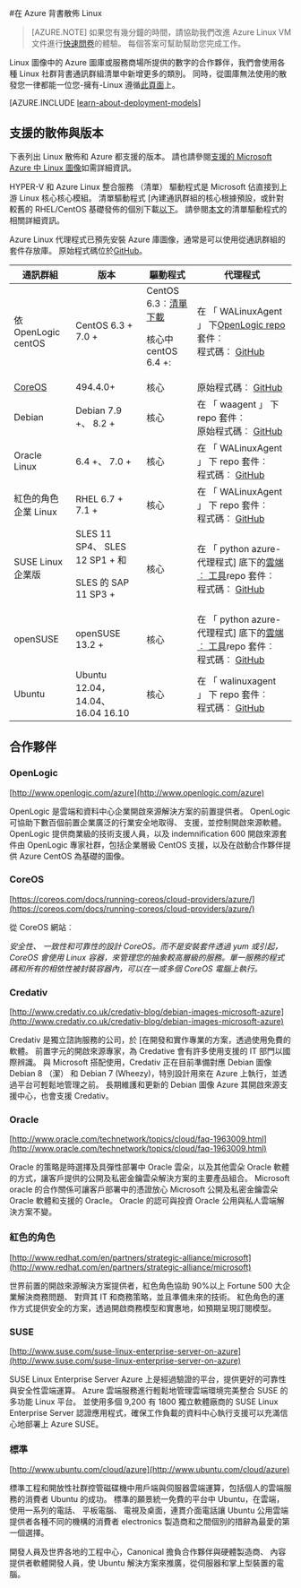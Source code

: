 <properties
    pageTitle="背書 Linux 散發 |Microsoft Azure"
    description="瞭解 Linux 上 Azure 背書散佈，包括 Ubuntu、 OpenLogic、 Oracle，及 SUSE 的指導方針。"
    services="virtual-machines-linux"
    documentationCenter=""
    authors="szarkos"
    manager="timlt"
    editor="tysonn"
    tags="azure-service-management,azure-resource-manager"
    />

<tags
    ms.service="virtual-machines-linux"
    ms.workload="infrastructure-services"
    ms.tgt_pltfrm="vm-linux"
    ms.devlang="na"
    ms.topic="article"
    ms.date="10/17/2016"
    ms.author="szark"/>



#<a name="linux-on-azure-endorsed-distributions"></a>在 Azure 背書散佈 Linux

> [AZURE.NOTE] 如果您有幾分鐘的時間，請協助我們改進 Azure Linux VM 文件進行[快速問卷](https://aka.ms/linuxdocsurvey)的體驗。 每個答案可幫助幫助您完成工作。

Linux 圖像中的 Azure 圖庫或服務商場所提供的數字的合作夥伴，我們會使用各種 Linux 社群背書通訊群組清單中新增更多的類別。 同時，從圖庫無法使用的散發您一律都能一位您-擁有-Linux 遵循[此頁面](virtual-machines-linux-classic-create-upload-vhd.md)上。

[AZURE.INCLUDE [learn-about-deployment-models](../../includes/learn-about-deployment-models-both-include.md)]


## <a name="supported-distributions--versions"></a>支援的散佈與版本 ##

下表列出 Linux 散佈和 Azure 都支援的版本。 請也請參閱[支援的 Microsoft Azure 中 Linux 圖像](https://support.microsoft.com/en-us/kb/2941892)如需詳細資訊。

HYPER-V 和 Azure Linux 整合服務 （清單） 驅動程式是 Microsoft 佔直接到上游 Linux 核心核心模組。  清單驅動程式 [內建通訊群組的核心根據預設，或針對較舊的 RHEL/CentOS 基礎發佈的個別下載[以下](http://go.microsoft.com/fwlink/?LinkID=403033&clcid=0x409)。  請參閱[本文](virtual-machines-linux-create-upload-generic.md#linux-kernel-requirements)的清單驅動程式的相關詳細資訊。

Azure Linux 代理程式已預先安裝 Azure 庫圖像，通常是可以使用從通訊群組的套件存放庫。  原始程式碼位於[GitHub](https://github.com/azure/walinuxagent)。

通訊群組|版本|驅動程式|代理程式
---|---|---|---
依 OpenLogic centOS | CentOS 6.3 + 7.0 + | CentOS 6.3︰[清單下載](http://go.microsoft.com/fwlink/?LinkID=403033&clcid=0x409)<p>核心中 centOS 6.4 +: | 在 「 WALinuxAgent 」 下[OpenLogic repo](http://olcentgbl.trafficmanager.net/openlogic/6/openlogic/x86_64/RPMS/)套件︰ <br/>程式碼︰ [GitHub](https://github.com/Azure/WALinuxAgent)
[CoreOS](https://coreos.com/docs/running-coreos/cloud-providers/azure/) | 494.4.0+ | 核心 | 原始程式碼︰ [GitHub](https://github.com/coreos/coreos-overlay/tree/master/app-emulation/wa-linux-agent)
Debian | Debian 7.9 +、 8.2 + | 核心 | 在 「 waagent 」 下 repo 套件︰ <br/>原始程式碼︰ [GitHub](https://github.com/Azure/WALinuxAgent)
Oracle Linux | 6.4 +、 7.0 + | 核心 | 在 「 WALinuxAgent 」 下 repo 套件︰ <br/>程式碼︰ [GitHub](http://go.microsoft.com/fwlink/p/?LinkID=250998)
紅色的角色企業 Linux | RHEL 6.7 + 7.1 + | 核心|在 「 WALinuxAgent 」 下 repo 套件︰ <br/>程式碼︰ [GitHub](https://github.com/Azure/WALinuxAgent)
SUSE Linux 企業版 | SLES 11 SP4、 SLES 12 SP1 + 和 <p> SLES 的 SAP 11 SP3 + | 核心 | 在 「 python azure-代理程式] 底下的[雲端︰ 工具](https://build.opensuse.org/project/show/Cloud:Tools)repo 套件︰ <br/>程式碼︰ [GitHub](http://go.microsoft.com/fwlink/p/?LinkID=250998)
openSUSE | openSUSE 13.2 + | 核心 | 在 「 python azure-代理程式] 底下的[雲端︰ 工具](https://build.opensuse.org/project/show/Cloud:Tools)repo 套件︰ <br/>程式碼︰ [GitHub](https://github.com/Azure/WALinuxAgent)
Ubuntu|Ubuntu 12.04，14.04、 16.04 16.10 | 核心 | 在 「 walinuxagent 」 下 repo 套件︰ <br/>程式碼︰ [GitHub](https://github.com/Azure/WALinuxAgent)


## <a name="partners"></a>合作夥伴

### <a name="openlogic"></a>OpenLogic
[http://www.openlogic.com/azure](http://www.openlogic.com/azure)

OpenLogic 是雲端和資料中心企業開啟來源解決方案的前置提供者。 OpenLogic 可協助下數百個前置企業廣泛的行業安全地取得、 支援，並控制開啟來源軟體。 OpenLogic 提供商業級的技術支援人員，以及 indemnification 600 開啟來源套件由 OpenLogic 專家社群，包括企業層級 CentOS 支援，以及在啟動合作夥伴提供 Azure CentOS 為基礎的圖像。

### <a name="coreos"></a>CoreOS
[https://coreos.com/docs/running-coreos/cloud-providers/azure/](https://coreos.com/docs/running-coreos/cloud-providers/azure/)

從 CoreOS 網站︰

*安全性、 一致性和可靠性的設計 CoreOS。而不是安裝套件透過 yum 或引起，CoreOS 會使用 Linux 容器，來管理您的抽象較高層級的服務。單一服務的程式碼和所有的相依性被封裝容器內，可以在一或多個 CoreOS 電腦上執行。*


### <a name="credativ"></a>Credativ
[http://www.credativ.co.uk/credativ-blog/debian-images-microsoft-azure](http://www.credativ.co.uk/credativ-blog/debian-images-microsoft-azure)

Credativ 是獨立諮詢服務的公司，於 [在開發和實作專業的方案，透過使用免費的軟體。 前置字元的開啟來源專家，為 Credative 會有許多使用支援的 IT 部門以國際辨識。 與 Microsoft 搭配使用，Credativ 正在目前準備對應 Debian 圖像 Debian 8 （潔） 和 Debian 7 (Wheezy)，特別設計用來在 Azure 上執行，並透過平台可輕鬆地管理之前。 長期維護和更新的 Debian 圖像 Azure 其開啟來源支援中心，也會支援 Credativ。

### <a name="oracle"></a>Oracle
[http://www.oracle.com/technetwork/topics/cloud/faq-1963009.html](http://www.oracle.com/technetwork/topics/cloud/faq-1963009.html)

Oracle 的策略是時選擇及具彈性部署中 Oracle 雲朵，以及其他雲朵 Oracle 軟體的方式，讓客戶提供的公開及私密金鑰雲朵解決方案的主要產品組合。  Microsoft oracle 的合作關係可讓客戶部署中的憑證放心 Microsoft 公開及私密金鑰雲朵 Oracle 軟體和支援的 Oracle。  Oracle 的認可與投資 Oracle 公用與私人雲端解決方案不變。

### <a name="red-hat"></a>紅色的角色
[http://www.redhat.com/en/partners/strategic-alliance/microsoft](http://www.redhat.com/en/partners/strategic-alliance/microsoft)

世界前置的開啟來源解決方案提供者，紅色角色協助 90%以上 Fortune 500 大企業解決商務問題、 對齊其 IT 和商務策略，並且準備未來的技術。 紅色角色的運作方式提供安全的方案，透過開啟商務模型和實惠地，如預期呈現訂閱模型。

### <a name="suse"></a>SUSE
[http://www.suse.com/suse-linux-enterprise-server-on-azure](http://www.suse.com/suse-linux-enterprise-server-on-azure)

SUSE Linux Enterprise Server Azure 上是經過驗證的平台，提供更好的可靠性與安全性雲端運算。 Azure 雲端服務進行輕鬆地管理雲端環境完美整合 SUSE 的多功能 Linux 平台。 並使用多個 9,200 有 1800 獨立軟體廠商的 SUSE Linux Enterprise Server 認證應用程式，確保工作負載的資料中心執行支援可以充滿信心地部署上 Azure SUSE。

### <a name="canonical"></a>標準
[http://www.ubuntu.com/cloud/azure](http://www.ubuntu.com/cloud/azure)

標準工程和開放性社群控管磁碟機中用戶端與伺服器雲端運算，包括個人的雲端服務的消費者 Ubuntu 的成功。 標準的願景統一免費的平台中 Ubuntu，在雲端，使用一系列的電話、 平板電腦、 電視及桌面，連貫介面電話讓 Ubuntu 公用雲端提供者各種不同的機構的消費者 electronics 製造商和之間個別的措辭為最愛的第一個選擇。

開發人員及世界各地的工程中心，Canonical 擔負合作夥伴與硬體製造商、 內容提供者軟體開發人員，使 Ubuntu 解決方案來推廣，從伺服器和掌上型裝置的電腦。

